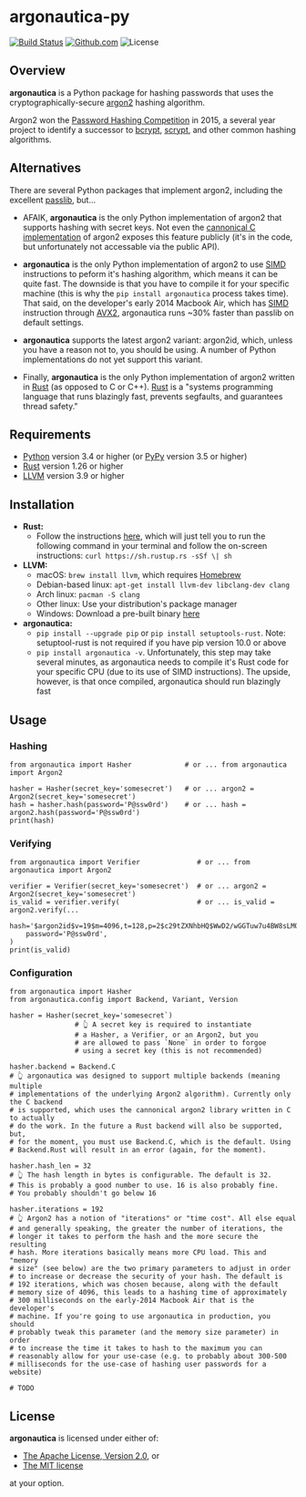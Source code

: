 # argonautica-py

[![Build Status](https://travis-ci.org/bcmyers/argonautica.svg?branch=master)](https://travis-ci.org/bcmyers/argonautica)
[![Github.com](https://img.shields.io/badge/github-bcmyers%2Fargonautica-blue.svg)](http://www.github.com/bcmyers/argonautica)
![License](https://img.shields.io/crates/l/argonautica.svg)

## Overview

**argonautica** is a Python package for hashing passwords that uses the cryptographically-secure [argon2](https://en.wikipedia.org/wiki/Argon2) hashing algorithm.

Argon2 won the [Password Hashing Competition](https://password-hashing.net/) in 2015, a several year project to identify a successor to [bcrypt](https://en.wikipedia.org/wiki/Bcrypt), [scrypt](https://en.wikipedia.org/wiki/Scrypt), and other common hashing algorithms.

## Alternatives

There are several Python packages that implement argon2, including the excellent [passlib](http://passlib.readthedocs.io/en/stable/), but...

* AFAIK, **argonautica** is the only Python implementation of argon2 that supports hashing with secret keys. Not even the [cannonical C implementation](https://github.com/P-H-C/phc-winner-argon2) of argon2 exposes this feature publicly (it's in the code, but unfortunately not accessable via the public API).

* **argonautica** is the only Python implementation of argon2 to use [SIMD](https://en.wikipedia.org/wiki/SIMD) instructions to peform it's hashing algorithm, which means it can be quite fast. The downside is that you have to compile it for your specific machine (this is why the `pip install argonautica` process takes time). That said, on the developer's early 2014 Macbook Air, which has [SIMD](https://en.wikipedia.org/wiki/SIMD) instruction through [AVX2](https://en.wikipedia.org/wiki/Advanced_Vector_Extensions), argonautica runs ~30% faster than passlib on default settings.

* **argonautica** supports the latest argon2 variant: argon2id, which, unless you have a reason not to, you should be using. A number of Python implementations do not yet support this variant.

* Finally, **argonautica** is the only Python implementation of argon2 written in [Rust](https://www.rust-lang.org/en-US/) (as opposed to C or C++). [Rust](https://www.rust-lang.org/en-US/) is a \"systems programming language that runs blazingly fast, prevents segfaults, and guarantees thread safety.\"


## Requirements

- [Python](https://www.python.org/) version 3.4 or higher (or [PyPy](http://pypy.org/) version 3.5 or higher)
- [Rust](https://www.rust-lang.org/en-US/) version 1.26 or higher
- [LLVM](https://llvm.org/) version 3.9 or higher

## Installation

- **Rust:**
  - Follow the instructions [here](https://www.rust-lang.org/en-US/install.html), which will just tell you to run the following command in your terminal and follow the on-screen instructions: `curl https://sh.rustup.rs -sSf \| sh`
- **LLVM:**
  - macOS: `brew install llvm`, which requires [Homebrew](https://brew.sh/)
  - Debian-based linux: `apt-get install llvm-dev libclang-dev clang`
  - Arch linux: `pacman -S clang`
  - Other linux: Use your distribution's package manager
  - Windows: Download a pre-built binary [here](http://releases.llvm.org/download.html)
- **argonautica:**
  - `pip install --upgrade pip` or `pip install setuptools-rust`. Note: setuptool-rust is not required if you have pip version 10.0 or above
  - `pip install argonautica -v`. Unfortunately, this step may take several minutes, as argonautica needs to compile it's Rust code for your specific CPU (due to its use of SIMD instructions). The upside, however, is that once compiled, argonautica should run blazingly fast

## Usage

### Hashing

```python3
from argonautica import Hasher             # or ... from argonautica import Argon2

hasher = Hasher(secret_key='somesecret')   # or ... argon2 = Argon2(secret_key='somesecret')
hash = hasher.hash(password='P@ssw0rd')    # or ... hash = argon2.hash(password='P@ssw0rd')
print(hash)
```

### Verifying

```python3
from argonautica import Verifier              # or ... from argonautica import Argon2

verifier = Verifier(secret_key='somesecret')  # or ... argon2 = Argon2(secret_key='somesecret')
is_valid = verifier.verify(                   # or ... is_valid = argon2.verify(...
    hash='$argon2id$v=19$m=4096,t=128,p=2$c29tZXNhbHQ$WwD2/wGGTuw7u4BW8sLM0Q',
    password='P@ssw0rd',
)
print(is_valid)
```

### Configuration

```python3
from argonautica import Hasher
from argonautica.config import Backend, Variant, Version

hasher = Hasher(secret_key='somesecret`)
                # 👆 A secret key is required to instantiate
                # a Hasher, a Verifier, or an Argon2, but you
                # are allowed to pass `None` in order to forgoe
                # using a secret key (this is not recommended)
                
hasher.backend = Backend.C
# 👆 argonautica was designed to support multiple backends (meaning multiple
# implementations of the underlying Argon2 algorithm). Currently only the C backend
# is supported, which uses the cannonical argon2 library written in C to actually
# do the work. In the future a Rust backend will also be supported, but,
# for the moment, you must use Backend.C, which is the default. Using
# Backend.Rust will result in an error (again, for the moment).

hasher.hash_len = 32
# 👆 The hash length in bytes is configurable. The default is 32. 
# This is probably a good number to use. 16 is also probably fine. 
# You probably shouldn't go below 16

hasher.iterations = 192
# 👆 Argon2 has a notion of "iterations" or "time cost". All else equal 
# and generally speaking, the greater the number of iterations, the 
# longer it takes to perform the hash and the more secure the resulting 
# hash. More iterations basically means more CPU load. This and "memory 
# size" (see below) are the two primary parameters to adjust in order 
# to increase or decrease the security of your hash. The default is
# 192 iterations, which was chosen because, along with the default 
# memory size of 4096, this leads to a hashing time of approximately 
# 300 milliseconds on the early-2014 Macbook Air that is the developer's 
# machine. If you're going to use argonautica in production, you should 
# probably tweak this parameter (and the memory size parameter) in order 
# to increase the time it takes to hash to the maximum you can 
# reasonably allow for your use-case (e.g. to probably about 300-500 
# milliseconds for the use-case of hashing user passwords for a website)

# TODO
```

## License

**argonautica** is licensed under either of:

* [The Apache License, Version 2.0](http://www.apache.org/licenses/LICENSE-2.0), or
* [The MIT license](http://opensource.org/licenses/MIT)

at your option.
